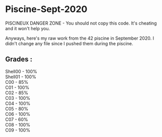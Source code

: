 # Piscine-Sept-2020

PISCINEUX DANGER ZONE - You should not copy this code. It's cheating and it won't help you. 

Anyways, here's my raw work from the 42 piscine in September 2020. I didn't change any file since I pushed them during the piscine.


## Grades : 

Shell00 - 100%   
Shell01 - 100%  
C00 - 85%  
C01 - 100%  
C02 - 85%  
C03 - 100%  
C04 - 100%  
C05 - 80%  
C06 - 100%  
C07 - 60%  
C08 - 100%  
C09 - 100%
